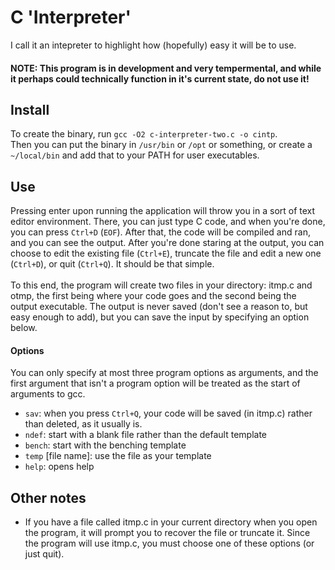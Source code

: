 # C 'Interpreter'
I call it an intepreter to highlight how (hopefully) easy it will be to use.
#### NOTE: This program is in development and very tempermental, and while it perhaps could technically function in it's current state, do not use it!

## Install
To create the binary, run `gcc -O2 c-interpreter-two.c -o cintp`. \
Then you can put the binary in `/usr/bin` or `/opt` or something, or create a `~/local/bin` and add that to your PATH for user executables.

## Use
Pressing enter upon running the application will throw you in a sort of text editor environment. There, you can just type C code, and when you're done, you can press `Ctrl+D` (`EOF`). After that, the code will be compiled and ran, and you can see the output. After you're done staring at the output, you can choose to edit the existing file (`Ctrl+E`), truncate the file and edit a new one (`Ctrl+D`), or quit (`Ctrl+Q`). It should be that simple.\
\
To this end, the program will create two files in your directory: itmp.c and otmp, the first being where your code goes and the second being the output executable. The output is never saved (don't see a reason to, but easy enough to add), but you can save the input by specifying an option below.

#### Options 
You can only specify at most three program options as arguments, and the first argument that isn't a program option will be treated as the start of arguments to gcc.
- `sav`: when you press `Ctrl+Q`, your code will be saved (in itmp.c) rather than deleted, as it usually is.
- `ndef`: start with a blank file rather than the default template
- `bench`: start with the benching template
- `temp` \[file name\]: use the file as your template
- `help`: opens help

## Other notes
- If you have a file called itmp.c in your current directory when you open the program, it will prompt you to recover the file or truncate it. Since the program will use itmp.c, you must choose one of these options (or just quit).
